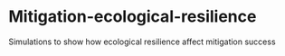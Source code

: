 # Mitigation-ecological-resilience
Simulations to show how ecological resilience affect mitigation success
